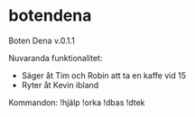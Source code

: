 # botendena

Boten Dena v.0.1.1

Nuvaranda funktionalitet:

- Säger åt Tim och Robin att ta en kaffe vid 15
- Ryter åt Kevin ibland

Kommandon:
!hjälp
!orka
!dbas
!dtek
